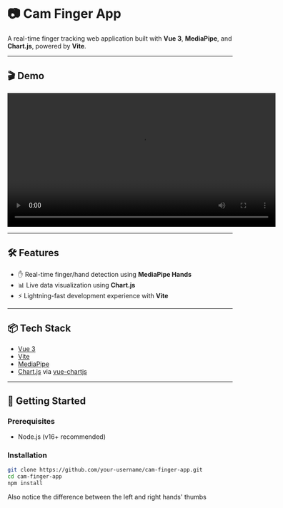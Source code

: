 # 📷 Cam Finger App

A real-time finger tracking web application built with **Vue 3**, **MediaPipe**, and **Chart.js**, powered by **Vite**.

---

## 🎬 Demo

<video src="demo.mp4" controls width="600">
  Your browser does not support the video tag.
</video>

---

## 🛠️ Features

- ✋ Real-time finger/hand detection using **MediaPipe Hands**
- 📊 Live data visualization using **Chart.js**
- ⚡ Lightning-fast development experience with **Vite**

---

## 📦 Tech Stack

- [Vue 3](https://vuejs.org/)
- [Vite](https://vitejs.dev/)
- [MediaPipe](https://google.github.io/mediapipe/)
- [Chart.js](https://www.chartjs.org/) via [vue-chartjs](https://vue-chartjs.org/)

---

## 🚀 Getting Started

### Prerequisites

- Node.js (v16+ recommended)

### Installation

```bash
git clone https://github.com/your-username/cam-finger-app.git
cd cam-finger-app
npm install
```

Also notice the difference between the left and right hands' thumbs
